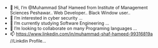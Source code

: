- 👋 Hi, I’m @Muhammad Shaf Hameed from Institute of Management Sciences Peshawar..
Web Developer..
Black Window user..
- 👀 I’m interested in cyber security ...
- 🌱 I’m currently studying Software Engineering ...
- 💞️ I’m looking to collaborate on many Programing languages ...
- 📫 https://www.linkedin.com/in/muhammad-shaf-hameed-99316819a    //Linkdin Profile...

<!---
SHaf373/SHaf373 is a ✨ special ✨ repository because its `README.md` (this file) appears on your GitHub profile.
You can click the Preview link to take a look at your changes.
--->
